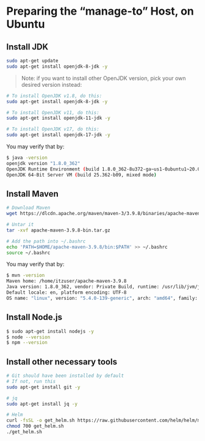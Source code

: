 # Preparing the “manage-to” Host, on Ubuntu

## Install JDK

```sh
sudo apt-get update
sudo apt-get install openjdk-8-jdk -y
```

> Note: if you want to install other OpenJDK version, pick your own desired version instead:

```sh
# To install OpenJDK v1.8, do this:
sudo apt-get install openjdk-8-jdk -y

# To install OpenJDK v11, do this:
sudo apt-get install openjdk-11-jdk -y

# To install OpenJDK v17, do this:
sudo apt-get install openjdk-17-jdk -y
```

You may verify that by:

```sh
$ java -version
openjdk version "1.8.0_362"
OpenJDK Runtime Environment (build 1.8.0_362-8u372-ga~us1-0ubuntu1~20.04-b09)
OpenJDK 64-Bit Server VM (build 25.362-b09, mixed mode)
```

## Install Maven

```sh
# Download Maven
wget https://dlcdn.apache.org/maven/maven-3/3.9.8/binaries/apache-maven-3.9.8-bin.tar.gz

# Untar it
tar -xvf apache-maven-3.9.8-bin.tar.gz

# Add the path into ~/.bashrc
echo 'PATH=$HOME/apache-maven-3.9.8/bin:$PATH' >> ~/.bashrc
source ~/.bashrc
```

You may verify that by:

```sh
$ mvn -version
Maven home: /home/itzuser/apache-maven-3.9.8
Java version: 1.8.0_362, vendor: Private Build, runtime: /usr/lib/jvm/java-8-openjdk-amd64/jre
Default locale: en, platform encoding: UTF-8
OS name: "linux", version: "5.4.0-139-generic", arch: "amd64", family: "unix"
```

## Install Node.js

```sh
$ sudo apt-get install nodejs -y
$ node --version
$ npm --version
```


## Install other necessary tools

```sh
# Git should have been installed by default
# If not, run this
sudo apt-get install git -y

# jq
sudo apt-get install jq -y

# Helm
curl -fsSL -o get_helm.sh https://raw.githubusercontent.com/helm/helm/main/scripts/get-helm-3
chmod 700 get_helm.sh
./get_helm.sh
```

